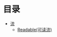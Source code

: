 # 目录
- [流](https://github.com/andyChenAn/node-learn/tree/master/stream/stream.md)
  - [Readable(可读流)](https://github.com/andyChenAn/node-learn/tree/master/stream/readable.md)